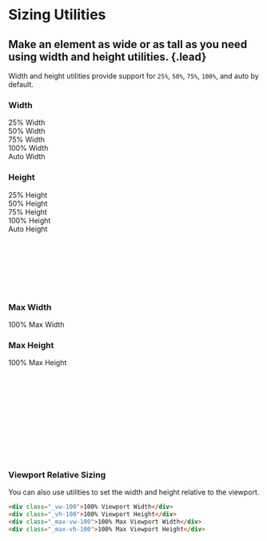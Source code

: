 # Sizing Utilities
## Make an element as wide or as tall as you need using width and height utilities. {.lead}

Width and height utilities provide support for `25%`, `50%`, `75%`, `100%`, and auto by default.

### Width

<i-code-preview title="Width Utility Example">

<div class="_width-25 _padding-1 _background-gray-20">25% Width</div>
<div class="_width-50 _padding-1 _background-gray-20">50% Width</div>
<div class="_width-75 _padding-1 _background-gray-20">75% Width</div>
<div class="_width-100 _padding-1 _background-gray-20">100% Width</div>
<div class="_width-auto _padding-1 _background-gray-20">Auto Width</div>

<template slot="html">

~~~html
<div class="_width-25">25% Width</div>
~~~
~~~html
<div class="_width-50">50% Width</div>
~~~
~~~html
<div class="_width-75">75% Width</div>
~~~
~~~html
<div class="_width-100">100% Width</div>
~~~
~~~html
<div class="_width-auto">Auto Width</div>
~~~

</template>
</i-code-preview>

### Height

<i-code-preview title="Height Utility Example">

<div style="height: 200px;" class="_display-flex">
<div class="_height-25 _padding-1 _background-gray-20" style="width: 20%;">25% Height</div>
<div class="_height-50 _padding-1 _background-gray-20" style="width: 20%;">50% Height</div>
<div class="_height-75 _padding-1 _background-gray-20" style="width: 20%;">75% Height</div>
<div class="_height-100 _padding-1 _background-gray-20" style="width: 20%;">100% Height</div>
<div class="_height-auto _padding-1 _background-gray-20" style="width: 20%;">Auto Height</div>
</div>

<template slot="html">

~~~html
<div class="_height-25">25% Height</div>
~~~
~~~html
<div class="_height-50">50% Height</div>
~~~
~~~html
<div class="_height-75">75% Height</div>
~~~
~~~html
<div class="_height-100">100% Height</div>
~~~
~~~html
<div class="_height-auto">Auto Height</div>
~~~

</template>
</i-code-preview>

### Max Width

<i-code-preview title="Max Width Utility Example">

<div class="_max-width-100 _padding-1 _background-gray-20">100% Max Width</div>

<template slot="html">

~~~html
<div class="_max-width-100">100% Max Width</div>
~~~

</template>
</i-code-preview>

### Max Height

<i-code-preview title="Max Height Utility Example">

<div style="height: 200px;" class="_display-flex">
<div class="_max-height-100 _padding-1 _background-gray-20" style="width: 25%;">100% Max Height</div>
</div>

<template slot="html">

~~~html
<div class="_max-height-100">100% Max Height</div>
~~~

</template>
</i-code-preview>

### Viewport Relative Sizing
You can also use utilities to set the width and height relative to the viewport.

~~~html
<div class="_vw-100">100% Viewport Width</div>
<div class="_vh-100">100% Viewport Height</div>
<div class="_max-vw-100">100% Max Viewport Width</div>
<div class="_max-vh-100">100% Max Viewport Height</div>
~~~
